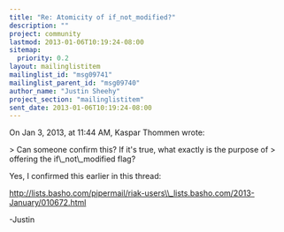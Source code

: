 ```yaml
---
title: "Re: Atomicity of if_not_modified?"
description: ""
project: community
lastmod: 2013-01-06T10:19:24-08:00
sitemap:
  priority: 0.2
layout: mailinglistitem
mailinglist_id: "msg09741"
mailinglist_parent_id: "msg09740"
author_name: "Justin Sheehy"
project_section: "mailinglistitem"
sent_date: 2013-01-06T10:19:24-08:00
---
```


On Jan 3, 2013, at 11:44 AM, Kaspar Thommen wrote:

&gt; Can someone confirm this? If it's true, what exactly is the purpose of 
&gt; offering the if\\_not\\_modified flag?

Yes, I confirmed this earlier in this thread:

http://lists.basho.com/pipermail/riak-users\\_lists.basho.com/2013-January/010672.html

-Justin

